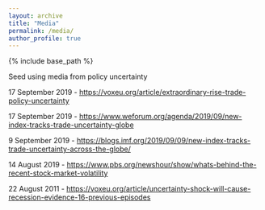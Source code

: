 ```yaml
---
layout: archive
title: "Media"
permalink: /media/
author_profile: true
---
```


{% include base_path %}

Seed using media from policy uncertainty

17 September 2019 - https://voxeu.org/article/extraordinary-rise-trade-policy-uncertainty 

17 September 2019 - https://www.weforum.org/agenda/2019/09/new-index-tracks-trade-uncertainty-globe 

9 September 2019 - https://blogs.imf.org/2019/09/09/new-index-tracks-trade-uncertainty-across-the-globe/ 

14 August 2019 - https://www.pbs.org/newshour/show/whats-behind-the-recent-stock-market-volatility 

22 August 2011 - https://voxeu.org/article/uncertainty-shock-will-cause-recession-evidence-16-previous-episodes 
